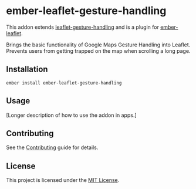ember-leaflet-gesture-handling
==============================================================================

This addon extends [leaflet-gesture-handling](https://github.com/elmarquis/Leaflet.GestureHandling) 
and is a plugin for [ember-leaflet](https://github.com/miguelcobain/ember-leaflet).

Brings the basic functionality of Google Maps Gesture Handling into Leaflet. 
Prevents users from getting trapped on the map when scrolling a long page.

Installation
------------------------------------------------------------------------------

```
ember install ember-leaflet-gesture-handling
```


Usage
------------------------------------------------------------------------------

[Longer description of how to use the addon in apps.]


Contributing
------------------------------------------------------------------------------

See the [Contributing](CONTRIBUTING.md) guide for details.


License
------------------------------------------------------------------------------

This project is licensed under the [MIT License](LICENSE.md).

